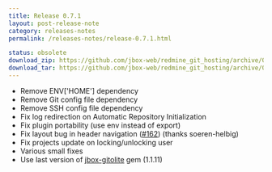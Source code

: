 ```yaml
---
title: Release 0.7.1
layout: post-release-note
category: releases-notes
permalink: /releases-notes/release-0.7.1.html

status: obsolete
download_zip: https://github.com/jbox-web/redmine_git_hosting/archive/0.7.1.zip
download_tar: https://github.com/jbox-web/redmine_git_hosting/archive/0.7.1.tar.gz
---
```


* Remove ENV['HOME'] dependency
* Remove Git config file dependency
* Remove SSH config file dependency
* Fix log redirection on Automatic Repository Initialization
* Fix plugin portability (use env instead of export)
* Fix layout bug in header navigation ([#162](https://github.com/jbox-web/redmine_git_hosting/pull/162)) (thanks soeren-helbig)
* Fix projects update on locking/unlocking user
* Various small fixes
* Use last version of [jbox-gitolite](http://rubygems.org/gems/jbox-gitolite) gem (1.1.11)
